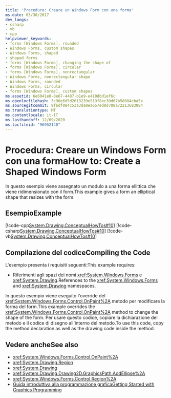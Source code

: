 ```yaml
---
title: 'Procedura: Creare un Windows Form con una forma'
ms.date: 03/30/2017
dev_langs:
- csharp
- vb
- cpp
helpviewer_keywords:
- forms [Windows Forms], rounded
- Windows Forms, custom shapes
- Windows Forms, shaped
- shaped forms
- forms [Windows Forms], changing the shape of
- forms [Windows Forms], circular
- forms [Windows Forms], nonrectangular
- Windows Forms, nonrectangular shape
- Windows Forms, rounded
- Windows Forms, circular
- forms [Windows Forms], custom shapes
ms.assetid: 6e6041e0-8e67-4487-b1e9-e410dbd1ef6c
ms.openlocfilehash: 3c90e6d5d2613239e513f8ec30d67b58084cba5e
ms.sourcegitcommit: 9f6df084c53a3da0ea657ed0d708a72213683084
ms.translationtype: MT
ms.contentlocale: it-IT
ms.lasthandoff: 12/09/2020
ms.locfileid: "96952140"
---
```

# <a name="how-to-create-a-shaped-windows-form"></a><span data-ttu-id="fc051-102">Procedura: Creare un Windows Form con una forma</span><span class="sxs-lookup"><span data-stu-id="fc051-102">How to: Create a Shaped Windows Form</span></span>
<span data-ttu-id="fc051-103">In questo esempio viene assegnato un modulo a una forma ellittica che viene ridimensionato con il form.</span><span class="sxs-lookup"><span data-stu-id="fc051-103">This example gives a form an elliptical shape that resizes with the form.</span></span>  
  
## <a name="example"></a><span data-ttu-id="fc051-104">Esempio</span><span class="sxs-lookup"><span data-stu-id="fc051-104">Example</span></span>  
 [!code-cpp[System.Drawing.ConceptualHowTos#10](~/samples/snippets/cpp/VS_Snippets_Winforms/System.Drawing.ConceptualHowTos/cpp/form1.cpp#10)]
 [!code-csharp[System.Drawing.ConceptualHowTos#10](~/samples/snippets/csharp/VS_Snippets_Winforms/System.Drawing.ConceptualHowTos/CS/form1.cs#10)]
 [!code-vb[System.Drawing.ConceptualHowTos#10](~/samples/snippets/visualbasic/VS_Snippets_Winforms/System.Drawing.ConceptualHowTos/VB/form1.vb#10)]  
  
## <a name="compiling-the-code"></a><span data-ttu-id="fc051-105">Compilazione del codice</span><span class="sxs-lookup"><span data-stu-id="fc051-105">Compiling the Code</span></span>  
 <span data-ttu-id="fc051-106">L'esempio presenta i requisiti seguenti:</span><span class="sxs-lookup"><span data-stu-id="fc051-106">This example requires:</span></span>  
  
- <span data-ttu-id="fc051-107">Riferimenti agli spazi dei nomi <xref:System.Windows.Forms> e <xref:System.Drawing>.</span><span class="sxs-lookup"><span data-stu-id="fc051-107">References to the <xref:System.Windows.Forms> and <xref:System.Drawing> namespaces.</span></span>  
  
 <span data-ttu-id="fc051-108">In questo esempio viene eseguito l'override del <xref:System.Windows.Forms.Control.OnPaint%2A> metodo per modificare la forma del form.</span><span class="sxs-lookup"><span data-stu-id="fc051-108">This example overrides the <xref:System.Windows.Forms.Control.OnPaint%2A> method to change the shape of the form.</span></span> <span data-ttu-id="fc051-109">Per usare questo codice, copiare la dichiarazione del metodo e il codice di disegno all'interno del metodo.</span><span class="sxs-lookup"><span data-stu-id="fc051-109">To use this code, copy the method declaration as well as the drawing code inside the method.</span></span>  
  
## <a name="see-also"></a><span data-ttu-id="fc051-110">Vedere anche</span><span class="sxs-lookup"><span data-stu-id="fc051-110">See also</span></span>

- <xref:System.Windows.Forms.Control.OnPaint%2A>
- <xref:System.Drawing.Region>
- <xref:System.Drawing>
- <xref:System.Drawing.Drawing2D.GraphicsPath.AddEllipse%2A>
- <xref:System.Windows.Forms.Control.Region%2A>
- [<span data-ttu-id="fc051-111">Guida introduttiva alla programmazione grafica</span><span class="sxs-lookup"><span data-stu-id="fc051-111">Getting Started with Graphics Programming</span></span>](getting-started-with-graphics-programming.md)
